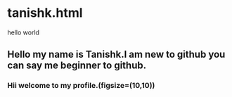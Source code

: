 # tanishk.html

<!DOCTYPE html>
<html>
<head>
 hello world 
</head>
<h2>
Hello my name is Tanishk.I am new to github you can say me beginner to github. 
</h2>
<h3>
 Hii welcome to my profile.(figsize=(10,10))
</h3>      
</html>
